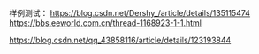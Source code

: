
样例测试：
https://blog.csdn.net/Dershy_/article/details/135115474
https://bbs.eeworld.com.cn/thread-1168923-1-1.html



https://blog.csdn.net/qq_43858116/article/details/123193844